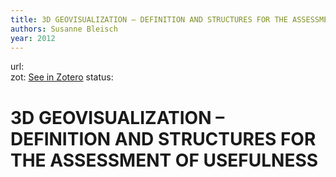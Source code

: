 ```yaml
---
title: 3D GEOVISUALIZATION – DEFINITION AND STRUCTURES FOR THE ASSESSMENT OF USEFULNESS
authors: Susanne Bleisch
year: 2012
---
```

url:  
zot: [See in Zotero](zotero://select/items/@bleisch3DGEOVISUALIZATIONDEFINITION2012)
status:
# 3D GEOVISUALIZATION – DEFINITION AND STRUCTURES FOR THE ASSESSMENT OF USEFULNESS




